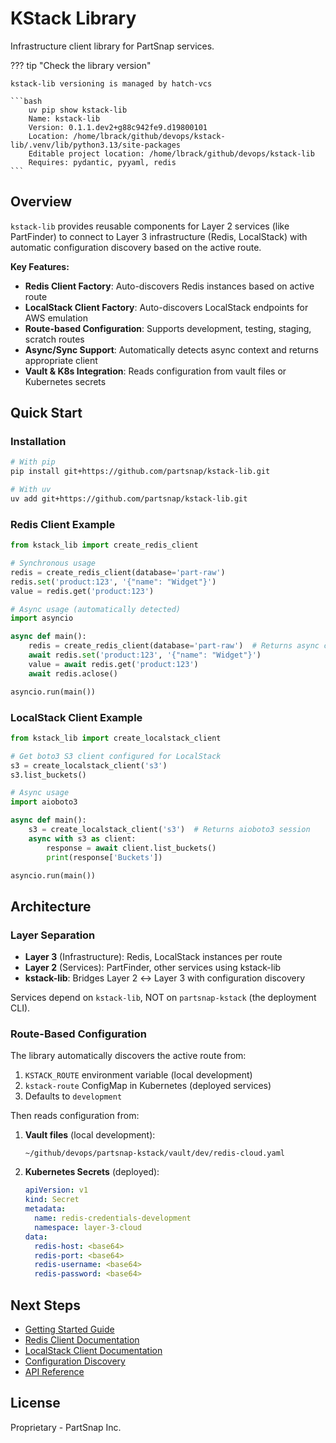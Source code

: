 # KStack Library

Infrastructure client library for PartSnap services.

??? tip "Check the library version"

    kstack-lib versioning is managed by hatch-vcs

    ```bash
        uv pip show kstack-lib
        Name: kstack-lib
        Version: 0.1.1.dev2+g88c942fe9.d19800101
        Location: /home/lbrack/github/devops/kstack-lib/.venv/lib/python3.13/site-packages
        Editable project location: /home/lbrack/github/devops/kstack-lib
        Requires: pydantic, pyyaml, redis
    ```

## Overview

`kstack-lib` provides reusable components for Layer 2 services (like PartFinder) to connect to Layer 3 infrastructure (Redis, LocalStack) with automatic configuration discovery based on the active route.

**Key Features:**

- **Redis Client Factory**: Auto-discovers Redis instances based on active route
- **LocalStack Client Factory**: Auto-discovers LocalStack endpoints for AWS emulation
- **Route-based Configuration**: Supports development, testing, staging, scratch routes
- **Async/Sync Support**: Automatically detects async context and returns appropriate client
- **Vault & K8s Integration**: Reads configuration from vault files or Kubernetes secrets

## Quick Start

### Installation

```bash
# With pip
pip install git+https://github.com/partsnap/kstack-lib.git

# With uv
uv add git+https://github.com/partsnap/kstack-lib.git
```

### Redis Client Example

```python
from kstack_lib import create_redis_client

# Synchronous usage
redis = create_redis_client(database='part-raw')
redis.set('product:123', '{"name": "Widget"}')
value = redis.get('product:123')

# Async usage (automatically detected)
import asyncio

async def main():
    redis = create_redis_client(database='part-raw')  # Returns async client
    await redis.set('product:123', '{"name": "Widget"}')
    value = await redis.get('product:123')
    await redis.aclose()

asyncio.run(main())
```

### LocalStack Client Example

```python
from kstack_lib import create_localstack_client

# Get boto3 S3 client configured for LocalStack
s3 = create_localstack_client('s3')
s3.list_buckets()

# Async usage
import aioboto3

async def main():
    s3 = create_localstack_client('s3')  # Returns aioboto3 session
    async with s3 as client:
        response = await client.list_buckets()
        print(response['Buckets'])

asyncio.run(main())
```

## Architecture

### Layer Separation

- **Layer 3** (Infrastructure): Redis, LocalStack instances per route
- **Layer 2** (Services): PartFinder, other services using kstack-lib
- **kstack-lib**: Bridges Layer 2 ↔ Layer 3 with configuration discovery

Services depend on `kstack-lib`, NOT on `partsnap-kstack` (the deployment CLI).

### Route-Based Configuration

The library automatically discovers the active route from:

1. `KSTACK_ROUTE` environment variable (local development)
2. `kstack-route` ConfigMap in Kubernetes (deployed services)
3. Defaults to `development`

Then reads configuration from:

1. **Vault files** (local development):

   ```
   ~/github/devops/partsnap-kstack/vault/dev/redis-cloud.yaml
   ```

2. **Kubernetes Secrets** (deployed):
   ```yaml
   apiVersion: v1
   kind: Secret
   metadata:
     name: redis-credentials-development
     namespace: layer-3-cloud
   data:
     redis-host: <base64>
     redis-port: <base64>
     redis-username: <base64>
     redis-password: <base64>
   ```

## Next Steps

- [Getting Started Guide](getting-started.md)
- [Redis Client Documentation](guide/redis-client.md)
- [LocalStack Client Documentation](guide/localstack-client.md)
- [Configuration Discovery](guide/configuration.md)
- [API Reference](api/clients.md)

## License

Proprietary - PartSnap Inc.
